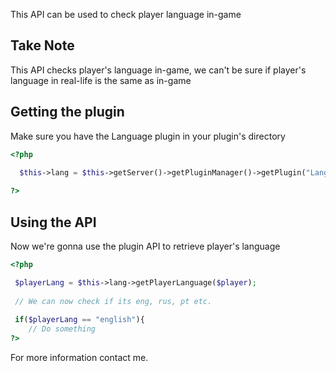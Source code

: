 This API can be used to check player language in-game

## Take Note
 This API checks player's language in-game, we can't be sure
 if player's language in real-life is the same as in-game

## Getting the plugin
 Make sure you have the Language plugin in your plugin's directory

```php
<?php

  $this->lang = $this->getServer()->getPluginManager()->getPlugin("Language");
  
?>
```

## Using the API
 Now we're gonna use the plugin API to retrieve player's language

```php
<?php

 $playerLang = $this->lang->getPlayerLanguage($player);
 
 // We can now check if its eng, rus, pt etc.
 
 if($playerLang == "english"){
    // Do something
?>
```

For more information contact me.
